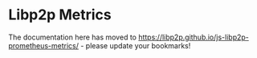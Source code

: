 # Libp2p Metrics <!-- omit in toc -->

The documentation here has moved to https://libp2p.github.io/js-libp2p-prometheus-metrics/ - please update your bookmarks!
